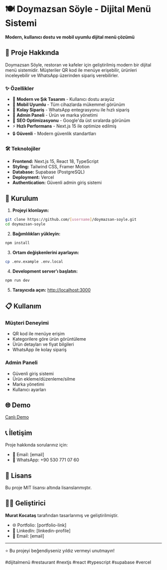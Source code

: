# 🍽️ Doymazsan Söyle - Dijital Menü Sistemi

**Modern, kullanıcı dostu ve mobil uyumlu dijital menü çözümü**

## 📱 Proje Hakkında

Doymazsan Söyle, restoran ve kafeler için geliştirilmiş modern bir dijital menü sistemidir. Müşteriler QR kod ile menüye erişebilir, ürünleri inceleyebilir ve WhatsApp üzerinden sipariş verebilirler.

### ✨ Özellikler

- 🎨 **Modern ve Şık Tasarım** - Kullanıcı dostu arayüz
- 📱 **Mobil Uyumlu** - Tüm cihazlarda mükemmel görünüm
- 🛒 **Kolay Sipariş** - WhatsApp entegrasyonu ile hızlı sipariş
- 🔧 **Admin Paneli** - Ürün ve marka yönetimi
- 🎯 **SEO Optimizasyonu** - Google'da üst sıralarda görünüm
- ⚡ **Hızlı Performans** - Next.js 15 ile optimize edilmiş
- 🔒 **Güvenli** - Modern güvenlik standartları

### 🛠️ Teknolojiler

- **Frontend:** Next.js 15, React 18, TypeScript
- **Styling:** Tailwind CSS, Framer Motion
- **Database:** Supabase (PostgreSQL)
- **Deployment:** Vercel
- **Authentication:** Güvenli admin giriş sistemi

## 🚀 Kurulum

1. **Projeyi klonlayın:**
```bash
git clone https://github.com/[username]/doymazsan-soyle.git
cd doymazsan-soyle
```

2. **Bağımlılıkları yükleyin:**
```bash
npm install
```

3. **Ortam değişkenlerini ayarlayın:**
```bash
cp .env.example .env.local
```

4. **Development server'ı başlatın:**
```bash
npm run dev
```

5. **Tarayıcıda açın:** [http://localhost:3000](http://localhost:3000)

## 📋 Kullanım

### Müşteri Deneyimi
- QR kod ile menüye erişim
- Kategorilere göre ürün görüntüleme
- Ürün detayları ve fiyat bilgileri
- WhatsApp ile kolay sipariş

### Admin Paneli
- Güvenli giriş sistemi
- Ürün ekleme/düzenleme/silme
- Marka yönetimi
- Kullanıcı ayarları

## 🌐 Demo

[Canlı Demo](https://doymazsan-soyle.vercel.app)

## 📞 İletişim

Proje hakkında sorularınız için:
- 📧 Email: [email]
- 📱 WhatsApp: +90 530 771 07 60

## 📄 Lisans

Bu proje MIT lisansı altında lisanslanmıştır.

## 👨‍💻 Geliştirici

**Murat Kocataş** tarafından tasarlanmış ve geliştirilmiştir.

- 🌐 Portfolio: [portfolio-link]
- 💼 LinkedIn: [linkedin-profile]
- 📧 Email: [email]

---

⭐ Bu projeyi beğendiyseniz yıldız vermeyi unutmayın!

#dijitalmenü #restaurant #nextjs #react #typescript #supabase #vercel
